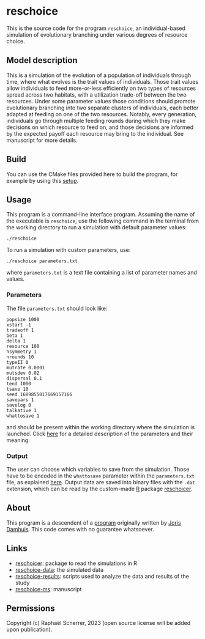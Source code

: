 # reschoice

This is the source code for the program `reschoice`, an individual-based simulation of evolutionary branching under various degrees of resource choice.

## Model description

This is a simulation of the evolution of a population of individuals through time, where what evolves is the trait values of individuals. Those trait values allow individuals to feed more-or-less efficiently on two types of resources spread across two habitats, with a utilization trade-off between the two resources. Under some parameter values those conditions should promote evolutionary branching into two separate clusters of individuals, each better adapted at feeding on one of the two resources. Notably, every generation, individuals go through multiple feeding rounds during which they make decisions on which resource to feed on, and those decisions are informed by the expected payoff each resource may bring to the individual. See manuscript for more details.

## Build

You can use the CMake files provided here to build the program, for example by using this [setup](https://github.com/rscherrer/setupp).

## Usage

This program is a command-line interface program. Assuming the name of the executable is `reschoice`, use the following command in the terminal from the working directory to run a simulation with default parameter values:

```shell
./reschoice
```

To run a simulation with custom parameters, use:

```shell
./reschoice parameters.txt
```

where `parameters.txt` is a text file containing a list of parameter names and values.

### Parameters

The file `parameters.txt` should look like:

```
popsize 1000
xstart -1
tradeoff 1
beta 1
delta 1
resource 100
hsymmetry 1
nrounds 10
typeII 0
mutrate 0.0001
mutsdev 0.02
dispersal 0.1
tend 1000
tsave 10
seed 1689855017669157166
savepars 1
savelog 0
talkative 1
whattosave 1
```

and should be present within the working directory where the simulation is launched. Click [here](docs/PARAMETERS.md) for a detailed description of the parameters and their meaning.

### Output

The user can choose which variables to save from the simulation. Those have to be encoded in the `whattosave` parameter within the `parameters.txt` file, as explained [here](docs/OUTPUT.md). Output data are saved into binary files with the `.dat` extension, which can be read by the custom-made [R](https://www.r-project.org/) package [reschoicer](https://github.com/rscherrer/reschoicer).

## About

This program is a descendent of a [program](https://github.com/J-Damhuis/Eco-Evolutionary-Dynamics) originally written by [Joris Damhuis](https://github.com/J-Damhuis/). This code comes with no guarantee whatsoever.

## Links

* [reschoicer](https://github.com/rscherrer/reschoicer): package to read the simulations in R
* [reschoice-data](https://github.com/rscherrer/reschoice-data): the simulated data
* [reschoice-results](https://github.com/rscherrer/reschoice-results): scripts used to analyze the data and results of the study
* [reschoice-ms](https://github.com/rscherrer/reschoice-ms): manuscript

## Permissions

Copyright (c) Raphaël Scherrer, 2023 (open source license will be added upon publication).
